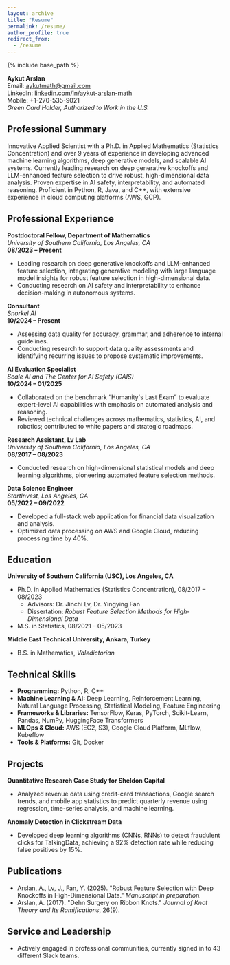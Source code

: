 ```yaml
---
layout: archive
title: "Resume"
permalink: /resume/
author_profile: true
redirect_from:
  - /resume
---
```


{% include base_path %}

**Aykut Arslan**  
Email: [aykutmath@gmail.com](mailto:aykutmath@gmail.com)  
LinkedIn: [linkedin.com/in/aykut-arslan-math](https://www.linkedin.com/in/aykut-arslan-math)  
Mobile: +1-270-535-9021  
*Green Card Holder, Authorized to Work in the U.S.*

## Professional Summary
Innovative Applied Scientist with a Ph.D. in Applied Mathematics (Statistics Concentration) and over 9 years of experience in developing advanced machine learning algorithms, deep generative models, and scalable AI systems. Currently leading research on deep generative knockoffs and LLM-enhanced feature selection to drive robust, high-dimensional data analysis. Proven expertise in AI safety, interpretability, and automated reasoning. Proficient in Python, R, Java, and C++, with extensive experience in cloud computing platforms (AWS, GCP).

## Professional Experience

**Postdoctoral Fellow, Department of Mathematics**  
*University of Southern California, Los Angeles, CA*  
**08/2023 – Present**  
- Leading research on deep generative knockoffs and LLM-enhanced feature selection, integrating generative modeling with large language model insights for robust feature selection in high-dimensional data.  
- Conducting research on AI safety and interpretability to enhance decision-making in autonomous systems.

**Consultant**  
*Snorkel AI*  
**10/2024 – Present**  
- Assessing data quality for accuracy, grammar, and adherence to internal guidelines.  
- Conducting research to support data quality assessments and identifying recurring issues to propose systematic improvements.

**AI Evaluation Specialist**  
*Scale AI and The Center for AI Safety (CAIS)*  
**10/2024 – 01/2025**  
- Collaborated on the benchmark “Humanity's Last Exam” to evaluate expert-level AI capabilities with emphasis on automated analysis and reasoning.  
- Reviewed technical challenges across mathematics, statistics, AI, and robotics; contributed to white papers and strategic roadmaps.

**Research Assistant, Lv Lab**  
*University of Southern California, Los Angeles, CA*  
**08/2017 – 08/2023**  
- Conducted research on high-dimensional statistical models and deep learning algorithms, pioneering automated feature selection methods.

**Data Science Engineer**  
*StartInvest, Los Angeles, CA*  
**05/2022 – 09/2022**  
- Developed a full-stack web application for financial data visualization and analysis.  
- Optimized data processing on AWS and Google Cloud, reducing processing time by 40%.

## Education

**University of Southern California (USC), Los Angeles, CA**  
- Ph.D. in Applied Mathematics (Statistics Concentration), 08/2017 – 08/2023  
  - Advisors: Dr. Jinchi Lv, Dr. Yingying Fan  
  - Dissertation: *Robust Feature Selection Methods for High-Dimensional Data*  
- M.S. in Statistics, 08/2021 – 05/2023

**Middle East Technical University, Ankara, Turkey**  
- B.S. in Mathematics, *Valedictorian*

## Technical Skills

- **Programming:** Python, R, C++  
- **Machine Learning & AI:** Deep Learning, Reinforcement Learning, Natural Language Processing, Statistical Modeling, Feature Engineering  
- **Frameworks & Libraries:** TensorFlow, Keras, PyTorch, Scikit-Learn, Pandas, NumPy, HuggingFace Transformers  
- **MLOps & Cloud:** AWS (EC2, S3), Google Cloud Platform, MLflow, Kubeflow  
- **Tools & Platforms:** Git, Docker

## Projects

**Quantitative Research Case Study for Sheldon Capital**  
- Analyzed revenue data using credit-card transactions, Google search trends, and mobile app statistics to predict quarterly revenue using regression, time-series analysis, and machine learning.

**Anomaly Detection in Clickstream Data**  
- Developed deep learning algorithms (CNNs, RNNs) to detect fraudulent clicks for TalkingData, achieving a 92% detection rate while reducing false positives by 15%.

## Publications

- Arslan, A., Lv, J., Fan, Y. (2025). "Robust Feature Selection with Deep Knockoffs in High-Dimensional Data." *Manuscript in preparation.*
- Arslan, A. (2017). "Dehn Surgery on Ribbon Knots." *Journal of Knot Theory and Its Ramifications*, 26(9).

## Service and Leadership

- Actively engaged in professional communities, currently signed in to 43 different Slack teams.
